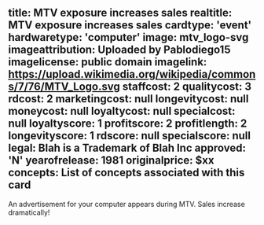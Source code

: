 title: MTV exposure increases sales
realtitle: MTV exposure increases sales
cardtype: 'event'
hardwaretype: 'computer'
image: mtv_logo-svg
imageattribution: Uploaded by Pablodiego15
imagelicense: public domain
imagelink: https://upload.wikimedia.org/wikipedia/commons/7/76/MTV_Logo.svg
staffcost: 2
qualitycost: 3
rdcost: 2
marketingcost: null
longevitycost: null
moneycost: null
loyaltycost: null
specialcost: null
loyaltyscore: 1
profitscore: 2
profitlength: 2
longevityscore: 1
rdscore: null
specialscore: null
legal: Blah is a Trademark of Blah Inc
approved: 'N'
yearofrelease: 1981
originalprice: $xx
concepts: List of concepts associated with this card
---

An advertisement for your computer appears during MTV. Sales increase dramatically! 